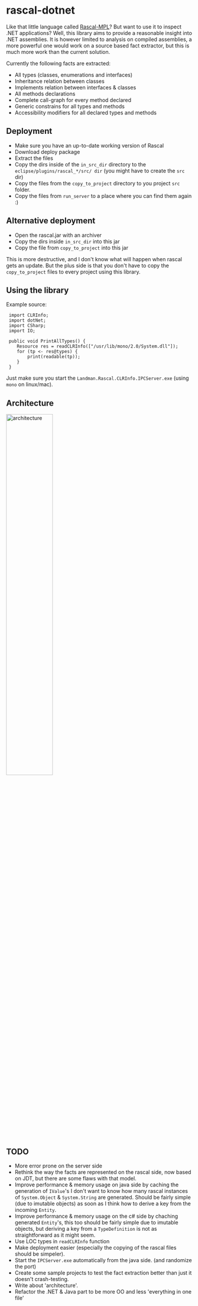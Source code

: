 rascal-dotnet
=============

Like that little language called [Rascal-MPL](http://www.rascal-mpl.org/)? 
But want to use it to inspect .NET applications?
Well, this library aims to provide a reasonable insight into .NET assemblies.
It is however limited to analysis on compiled assemblies, a more powerful one
would work on a source based fact extractor, but this is much more work than the
current solution.

Currently the following facts are extracted:

  - All types (classes, enumerations and interfaces)
  - Inheritance relation between classes
  - Implements relation between interfaces & classes
  - All methods declarations
  - Complete call-graph for every method declared
  - Generic constrains for all types and methods
  - Accessibility modifiers for all declared types and methods

Deployment
-----------

  - Make sure you have an up-to-date working version of Rascal
  - Download deploy package
  - Extract the files
  - Copy the dirs inside of the `in_src_dir` directory to
	the `eclipse/plugins/rascal_*/src/ dir` (you might have to create the `src`
	dir)
  - Copy the files from the `copy_to_project` directory to you project `src`
	folder.
  - Copy the files from `run_server` to a place where you can find them again :)

Alternative deployment
------------

  - Open the rascal.jar with an archiver
  - Copy the dirs inside `in_src_dir` into this jar
  - Copy the file from `copy_to_project` into this jar
  
This is more destructive, and I don't know what will happen when rascal gets an update. 
But the plus side is that you don't have to copy the `copy_to_project` files to
every project using this library.
 
Using the library
-----------------

Example source:

     import CLRInfo;
	 import dotNet;
	 import CSharp;
	 import IO;

	 public void PrintAllTypes() {
		Resource res = readCLRInfo(["/usr/lib/mono/2.0/System.dll"]);
		for (tp <- res@types) {
			print(readable(tp));
		}
	 }

Just make sure you start the `Landman.Rascal.CLRInfo.IPCServer.exe` (using
`mono` on linux/mac).

Architecture
-------------
<a href="http://i.imgur.com/nbpMM.png">
<img src="http://i.imgur.com/nbpMM.png" width="50%" height="50%"
alt="architecture" />
</a>

TODO
----

  - More error prone on the server side
  - Rethink the way the facts are represented on the rascal side, now based on
	JDT, but there are some flaws with that model.
  - Improve performance & memory usage on java side by caching the generation of
	`IValue`'s I don't want to know how many rascal instances of `System.Object`
	& `System.String` are generated.
	Should be fairly simple (due to imutable objects) as soon as I think how to 
	derive a key from the incoming `Entity`.
  - Improve performance & memory usage on the c# side by chaching generated
	`Entity`'s, this too should be fairly simple due to imutable objects, but
	deriving a key from a `TypeDefinition` is not as straightforward as it might
	seem.
  - Use LOC types in `readCLRInfo` function
  - Make deployment easier (especially the copying of the rascal files should be
	simpeler).
  - Start the `IPCServer.exe` automatically from the java side. (and randomize
	the port)
  - Create some sample projects to test the fact extraction better than just it
	doesn't crash-testing.
  - Write about 'architecture'.
  - Refactor the .NET & Java part to be more OO and less 'everything in one
	file'

